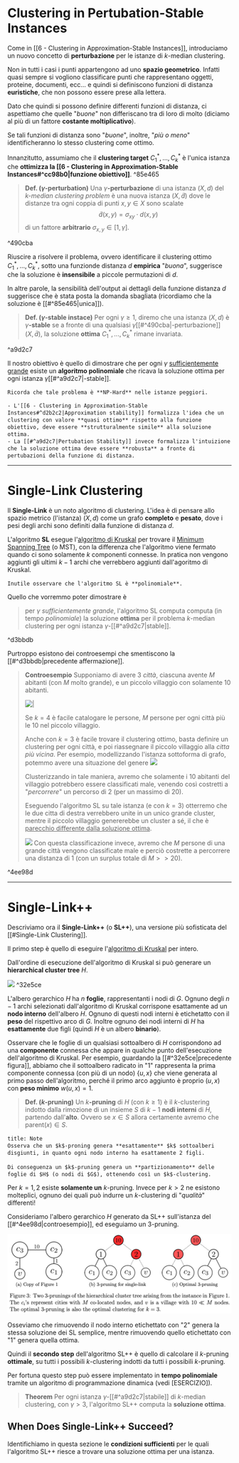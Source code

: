 # Clustering in Pertubation-Stable Instances
Come in [[6 - Clustering in Approximation-Stable Instances]], introduciamo un nuovo concetto di **perturbazione** per le istanze di $k$-median clustering.

Non in tutti i casi i punti appartengono ad uno **spazio geometrico**.
Infatti quasi sempre si vogliono classificare punti che rappresentano oggetti, proteine, documenti, ecc... e quindi si definiscono funzioni di distanza **euristiche**, che non possono essere prese alla lettera.

Dato che quindi si possono definire differenti funzioni di distanza, ci aspettiamo che quelle "*buone*" non differiscano tra di loro di molto (diciamo al più di un fattore **costante moltiplicativo**).

Se tali funzioni di distanza sono "*buone*", inoltre, "*più o meno*" identificheranno lo stesso clustering come ottimo.

Innanzitutto, assumiamo che il **clustering target** $C^*_1, ..., C^*_k$ è l'unica istanza che **ottimizza la [[6 - Clustering in Approximation-Stable Instances#^cc98b0|funzione obiettivo]]**. ^85e465

> **Def. ($\gamma$-perturbation)**
> Una $\gamma$**-perturbazione** di una istanza $(X, d)$ del $k$*-median clustering problem* è una nuova istanza $(X, \tilde{d})$ dove le distanze tra ogni coppia di punti $x,y \in X$ sono scalate $$\tilde{d}(x,y) = \sigma_{xy} \cdot d(x,y)$$ di un fattore **arbitrario** $\sigma_{x,y} \in \left[1, \gamma\right]$.

^490cba

Riuscire a risolvere il problema, ovvero identificare il clustering ottimo $C^*_1, ..., C^*_k$, sotto una funzionde distanza $d$ **empirica** "*buona*", suggerisce che la soluzione è **insensibile** a piccole permutazioni di $d$.

In altre parole, la sensibilità dell'output ai dettagli della funzione distanza $d$ suggerisce che è stata posta la domanda sbagliata (ricordiamo che la soluzione è [[#^85e465|unica]]).

> **Def. ($\gamma$-stable instace)**
> Per ogni $\gamma \geq 1$, diremo che una istanza $(X,d)$ è $\gamma$**-stable** se a fronte di una qualsiasi $\gamma$[[#^490cba|-perturbazione]] $(X, \tilde{d})$, la soluzione **ottima** $C^*_1, ..., C^*_k$ rimane invariata.

^a9d2c7

Il nostro obiettivo è quello di dimostrare che per ogni $\gamma$ <u>sufficientemente grande</u> esiste un **algoritmo polinomiale** che ricava la soluzione ottima per ogni istanza $\gamma$[[#^a9d2c7|-stable]].

```ad-warning
Ricorda che tale problema è **NP-Hard** nelle istanze peggiori.
```


```ad-summary
- L'[[6 - Clustering in Approximation-Stable Instances#^d2b2c2|Approximation stability]] formalizza l'idea che un clustering con valore **quasi ottimo** rispetto alla funzione obiettivo, deve essere **strutturalmente simile** alla soluzione ottima.
- La [[#^a9d2c7|Pertubation Stability]] invece formalizza l'intuizione che la soluzione ottima deve essere **robusta** a fronte di pertubazioni della funzione di distanza.
```

---------
# Single-Link Clustering
Il **Single-Link** è un noto algoritmo di clustering.
L'idea è di pensare allo spazio metrico (l'istanza) $(X,d)$ come un grafo **completo** e **pesato**, dove i pesi degli archi sono definiti dalla funzione di distanza $d$.

L'algoritmo **SL** esegue l'[algoritmo di Kruskal](https://en.wikipedia.org/wiki/Kruskal%27s_algorithm) per trovare il [Minimum Spanning Tree](https://en.wikipedia.org/wiki/Minimum_spanning_tree) (o MST), con la differenza che l'algoritmo viene fermato quando ci sono solamente $k$ componenti connesse.
In pratica non vengono aggiunti gli ultimi $k-1$ archi che verrebbero aggiunti dall'agoritmo di Kruskal.

```ad-note
Inutile osservare che l'algoritmo SL è **polinomiale**.
```

Quello che vorremmo poter dimostrare è

> per $\gamma$ *sufficientemente grande*, l'algoritmo SL computa computa (in tempo *polinomiale*) la soluzione **ottima** per il problema $k$-median clustering per ogni istanza $\gamma$-[[#^a9d2c7|stable]].

^d3bbdb

Purtroppo esistono dei controesempi che smentiscono la [[#^d3bbdb|precedente affermazione]].

> **Controesempio**
> Supponiamo di avere 3 *città*, ciascuna avente $M$ abitanti (con $M$ molto grande), e un piccolo villaggio con solamente $10$ abitanti.
> 
> ![|](BWA_07_1.png)
> 
> Se $k=4$ è facile catalogare le persone, $M$ persone per ogni città più le $10$ nel piccolo villaggio.
> 
> Anche con $k=3$ è facile trovare il clustering ottimo, basta definire un clustering per ogni città, e poi riassegnare il piccolo villaggio alla *citta più vicina*.
> Per esempio, modellizzando l'istanza sottoforma di grafo, potemmo avere una situazione del genere
> ![](BWA_07_2.png)
> 
> Clusterizzando in tale maniera, avremo che solamente i $10$ abitanti del villaggio potrebbero essere classificati male, venendo così costretti a "*percorrere*" un percorso di $2$ (per un massimo di $20$).
> 
> Eseguendo l'algoritmo SL su tale istanza (e con $k=3$) otterremo che le due citta di destra verrebbero unite in un unico grande cluster, mentre il piccolo villaggio genererebbe un cluster a sé, il che è <u>parecchio differente dalla soluzione ottima</u>.
> 
> ![](BWA_07_3.png)
> Con questa classificazione invece, avremo che $M$ persone di una grande città vengono classificate male e perciò costrette a percorrere una distanza di $1$ (con un surplus totale di $M >> 20$).

^4ee98d

------
# Single-Link++
Descriviamo ora il **Single-Link++** (o **SL++**), una versione più sofisticata del [[#Single-Link Clustering]].

Il primo step è quello di eseguire l'[algoritmo di Kruskal](https://en.wikipedia.org/wiki/Kruskal%27s_algorithm) per intero.

Dall'ordine di esecuzione dell'algoritmo di Kruskal si può generare un **hierarchical cluster tree** $H$.

 ![](BWA_07_4.png) ^32e5ce

L'albero gerarchico $H$ ha $n$ **foglie**, rappresentanti i nodi di $G$.
Ognuno degli $n-1$ archi selezionati dall'algoritmo di Kruskal corrispone esattamente ad un **nodo interno** dell'albero $H$.
Ognuno di questi nodi interni è etichetatto con il **peso** del rispettivo arco di $G$.
Inoltre ognuno dei nodi interni di $H$ ha **esattamente** due figli (quindi $H$ è un albero **binario**).

Osservare che le foglie di un qualsiasi sottoalbero di $H$ corrispondono ad una **componente** connessa che appare in qualche punto dell'esecuzione dell'algoritmo di Kruskal.
Per esempio, guardando la [[#^32e5ce|precedente figura]], abbiamo che il sottoalbero radicato in "1" rappresenta la prima componente connessa (con più di un nodo) $\{u, x\}$ che viene generata al primo passo dell'algoritmo, perché il primo arco aggiunto è proprio $(u,x)$ con **peso minimo** $w(u,x) = 1$.

> **Def. ($k$-pruning)**
> Un $k$**-pruning** di $H$ (con $k \geq 1$) è il $k$-clustering indotto dalla rimozione di un insieme $S$ di $k-1$ **nodi interni** di $H$, partendo dall'**alto**.
> Ovvero se $x \in S$ allora certamente avremo che $\text{parent}(x) \in S$.

```ad-important
title: Note
Osserva che un $k$-proning genera **esattamente** $k$ sottoalberi disgiunti, in quanto ogni nodo interno ha esattamente 2 figli.

Di conseguenza un $k$-pruning genera un **partizionamento** delle foglie di $H$ (o nodi di $G$), ottenendo così un $k$-clustering.
```

Per $k=1,2$ esiste **solamente un** $k$-pruning.
Invece per $k > 2$ ne esistono molteplici, ognuno dei quali può indurre un $k$-clustering di "*qualità*" differenti!

Consideriamo l'albero gerarchico $H$ generato da SL++ sull'istanza del [[#^4ee98d|controesempio]], ed eseguiamo un 3-pruning.

![](./img/BWA_07_5.png)

Osseviamo che rimuovendo il nodo interno etichettato con "2" genera la stessa soluzione dei SL semplice, mentre rimuovendo quello etichettato con "1" genera quella ottima.

Quindi il **secondo step** dell'algoritmo SL++ è quello di calcolare il $k$-pruning **ottimale**, su tutti i possibili $k$-clustering indotti da tutti i possibili $k$-pruning.

Per fortuna questo step può essere implementato in **tempo polinomiale** tramite un algoritmo di programmazione dinamica (vedi [ESERCIZIO]).

> **Theorem**
> Per ogni istanza $\gamma$-[[#^a9d2c7|stabile]] di $k$-median clustering, con $\gamma > 3$, l'algoritmo SL++ computa la **soluzione ottima**.

## When Does Single-Link++ Succeed?
Identifichiamo in questa sezione le **condizioni sufficienti** per le quali l'algoritmo SL++ riesce a trovare una soluzione ottima per una istanza.

